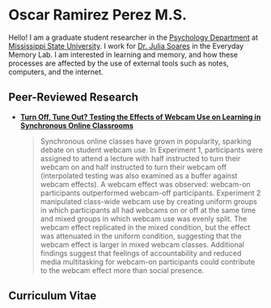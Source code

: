 
# Oscar Ramirez Perez M.S.

Hello! I am a graduate student researcher in the [Psychology Department](https://www.psychology.msstate.edu/) at [Mississippi State University](https://www.msstate.edu/). I work for [Dr. Julia Soares](https://www.psychology.msstate.edu/directory/jsoares) in the Everyday Memory Lab. I am interested in learning and memory, and how these processes are affected by the use of external tools such as notes, computers, and the internet.

## Peer-Reviewed Research

* [**Turn Off, Tune Out? Testing the Effects of Webcam Use on Learning in Synchronous Online Classrooms**](https://static1.squarespace.com/static/504170d6e4b0b97fe5a59760/t/67090bdc7968744e4dcd99fd/1728646109090/Perez+-+2024+-+Turn+Off%2C+Tune+Out+Testing+the+Effects+of+Webcam+Use.pdf)

    > Synchronous online classes have grown in popularity, sparking debate on student webcam use. In Experiment 1, participants were assigned to attend a lecture with half instructed to turn their webcam on and half instructed to turn their webcam off (interpolated testing was also examined as a buffer against webcam effects). A webcam effect was observed: webcam-on participants outperformed webcam-off participants. Experiment 2 manipulated class-wide webcam use by creating uniform groups in which participants all had webcams on or off at the same time and mixed groups in which webcam use was evenly split. The webcam effect replicated in the mixed condition, but the effect was attenuated in the uniform condition, suggesting that the webcam effect is larger in mixed webcam classes. Additional findings suggest that feelings of accountability and reduced media multitasking for webcam-on participants could contribute to the webcam effect more than social presence.

## Curriculum Vitae
